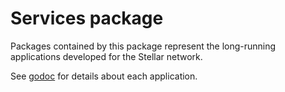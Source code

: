 # Services package

Packages contained by this package represent the long-running applications developed for the Stellar network.

See [godoc](https://godoc.org/github.com/kinecosystem/go/services) for details about each application.
